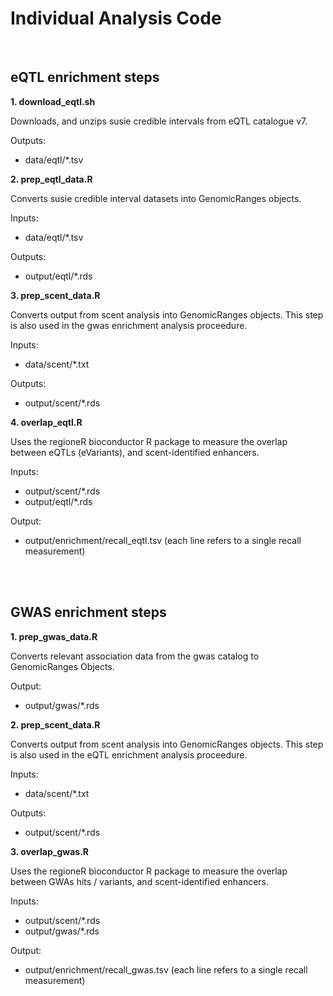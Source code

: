 
# Individual Analysis Code 

<br>

## eQTL enrichment steps 

<b> 1. download_eqtl.sh </b> 

Downloads, and unzips susie credible intervals from eQTL catalogue v7. 

Outputs:
- data/eqtl/*.tsv

<b> 2. prep_eqtl_data.R </b> 

Converts susie credible interval datasets into GenomicRanges objects. 

Inputs:
- data/eqtl/*.tsv

Outputs: 
- output/eqtl/*.rds

<b> 3. prep_scent_data.R </b>

Converts output from scent analysis into GenomicRanges objects. 
This step is also used in the gwas enrichment analysis proceedure. 

Inputs:
- data/scent/*.txt

Outputs: 
- output/scent/*.rds

<b> 4. overlap_eqtl.R </b> 

Uses the regioneR bioconductor R package to measure the overlap between eQTLs (eVariants), and scent-identified enhancers. 

Inputs: 
- output/scent/*.rds
- output/eqtl/*.rds

Output: 
- output/enrichment/recall_eqtl.tsv (each line refers to a single recall measurement)

<br> 
<br>

## GWAS enrichment steps 

<b> 1. prep_gwas_data.R </b>

Converts relevant association data from the gwas catalog to GenomicRanges Objects.

Output:
- output/gwas/*.rds

<b> 2. prep_scent_data.R </b>

Converts output from scent analysis into GenomicRanges objects. 
This step is also used in the eQTL enrichment analysis proceedure. 

Inputs:
- data/scent/*.txt

Outputs: 
- output/scent/*.rds

<b> 3. overlap_gwas.R </b> 

Uses the regioneR bioconductor R package to measure the overlap between GWAs hits / variants, and scent-identified enhancers. 

Inputs: 
- output/scent/*.rds
- output/gwas/*.rds

Output: 
- output/enrichment/recall_gwas.tsv (each line refers to a single recall measurement)


